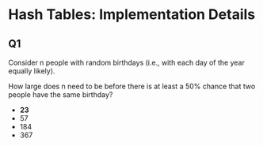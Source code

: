 # Hash Tables: Implementation Details

## Q1

Consider n people with random birthdays (i.e., with each day of the year equally likely).

How large does n need to be before there is at least a 50% chance that two people have the same birthday?

- **23**
- 57
- 184
- 367
